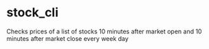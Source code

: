 # stock_cli
Checks prices of a list of stocks 10 minutes after market open and 10 minutes after market close every week day
